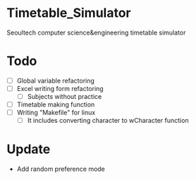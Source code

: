 # Timetable_Simulator
 Seoultech computer science&engineering timetable simulator

# Todo
 - [ ] Global variable refactoring
 - [ ] Excel writing form refactoring
   - [ ] Subjects without practice
 - [ ] Timetable making function
 - [ ] Writing "Makefile" for linux
   - [ ] It includes converting character to wCharacter function

# Update
 - Add random preference mode

